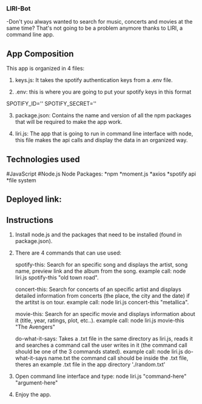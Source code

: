 ### LIRI-Bot

-Don't you always wanted to search for music, concerts and movies at the same time? That's not going to be a problem anymore thanks to LIRI, a command line app.

## App Composition

This app is organized in 4 files:

1. keys.js: It takes the spotify authentication keys from a .env file.

2. .env: this is where you are going to put your spotify keys in this format

SPOTIFY_ID=''
SPOTIFY_SECRET=''

3. package.json: Contains the name and version of all the npm packages that will be required to make the app work.

4. liri.js: The app that is going to run in command line interface with node, this file makes the api calls and display the data in an organized way.

## Technologies used

#JavaScript
#Node.js
 Node Packages:
    *npm
    *moment.js
    *axios
    *spotify api
    *file system

## Deployed link: 

## Instructions

1) Install node.js and the packages that need to be installed (found in package.json).

2) There are 4 commands that can use used:
    
    spotify-this: Search for an specific song and displays the artist, song name, preview link and the album from the song. example call: node liri.js spotify-this "old town road".

    concert-this: Search for concerts of an specific artist and displays detailed information from concerts (the place, the city and the date) if the artitst is on tour. example call: node liri.js  concert-this "metallica".

    movie-this: Search for an specific movie and displays information about it (title, year, ratings, plot, etc..). example call: node liri.js movie-this "The Avengers"

    do-what-it-says: Takes a .txt file in the same directory as liri.js, reads it and searches a command call the user writes in it (the command call should be one of the 3 commands stated). example call: node liri.js do-what-it-says name.txt
    the command call should be inside the .txt file, theres an example .txt file in the app directory 
     './random.txt'


3) Open command line interface and type: 
    node liri.js "command-here" "argument-here"

4) Enjoy the app.



